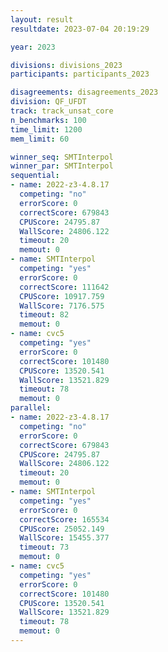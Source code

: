 ```yaml
---
layout: result
resultdate: 2023-07-04 20:19:29

year: 2023

divisions: divisions_2023
participants: participants_2023

disagreements: disagreements_2023
division: QF_UFDT
track: track_unsat_core
n_benchmarks: 100
time_limit: 1200
mem_limit: 60

winner_seq: SMTInterpol
winner_par: SMTInterpol
sequential:
- name: 2022-z3-4.8.17
  competing: "no"
  errorScore: 0
  correctScore: 679843
  CPUScore: 24795.87
  WallScore: 24806.122
  timeout: 20
  memout: 0
- name: SMTInterpol
  competing: "yes"
  errorScore: 0
  correctScore: 111642
  CPUScore: 10917.759
  WallScore: 7176.575
  timeout: 82
  memout: 0
- name: cvc5
  competing: "yes"
  errorScore: 0
  correctScore: 101480
  CPUScore: 13520.541
  WallScore: 13521.829
  timeout: 78
  memout: 0
parallel:
- name: 2022-z3-4.8.17
  competing: "no"
  errorScore: 0
  correctScore: 679843
  CPUScore: 24795.87
  WallScore: 24806.122
  timeout: 20
  memout: 0
- name: SMTInterpol
  competing: "yes"
  errorScore: 0
  correctScore: 165534
  CPUScore: 25052.149
  WallScore: 15455.377
  timeout: 73
  memout: 0
- name: cvc5
  competing: "yes"
  errorScore: 0
  correctScore: 101480
  CPUScore: 13520.541
  WallScore: 13521.829
  timeout: 78
  memout: 0
---
```

